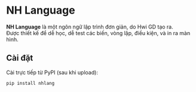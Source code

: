 # NH Language

**NH Language** là một ngôn ngữ lập trình đơn giản, do Hwi GD tạo ra.  
Được thiết kế để dễ học, dễ test các biến, vòng lặp, điều kiện, và in ra màn hình.

## Cài đặt

Cài trực tiếp từ PyPI (sau khi upload):

```bash
pip install nhlang
